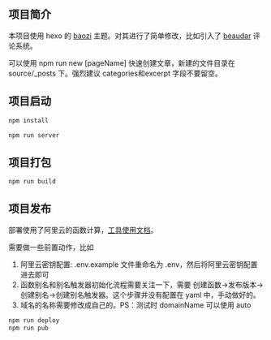 ## 项目简介

本项目使用 hexo 的 [baozi](https://zzyxka.github.io/) 主题。对其进行了简单修改，比如引入了 [beaudar](https://beaudar.lipk.org/) 评论系统。

可以使用 npm run new [pageName] 快速创建文章，新建的文件目录在 source/_posts 下。强烈建议 categories和excerpt 字段不要留空。

## 项目启动

```bash
npm install

npm run server
```

## 项目打包

```bash
npm run build
```

## 项目发布

部署使用了阿里云的函数计算，[工具使用文档](https://docs.serverless-devs.com/fc3/readme)。

需要做一些前置动作，比如

1. 阿里云密钥配置: .env.example 文件重命名为 .env，然后将阿里云密钥配置进去即可
2. 函数别名和别名触发器初始化流程需要关注一下，需要 创建函数->发布版本->创建别名->创建别名触发器。这个步骤并没有配置在 yaml 中，手动做好的。
3. 域名的名称需要修改成自己的。PS：测试时 domainName 可以使用 auto

```bash
npm run deploy
npm run pub
```